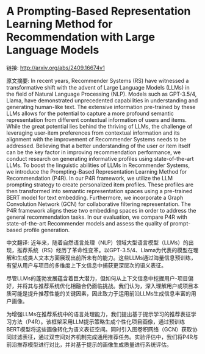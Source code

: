 # A Prompting-Based Representation Learning Method for Recommendation with Large Language Models

链接: http://arxiv.org/abs/2409.16674v1

原文摘要:
In recent years, Recommender Systems (RS) have witnessed a transformative
shift with the advent of Large Language Models (LLMs) in the field of Natural
Language Processing (NLP). Models such as GPT-3.5/4, Llama, have demonstrated
unprecedented capabilities in understanding and generating human-like text. The
extensive information pre-trained by these LLMs allows for the potential to
capture a more profound semantic representation from different contextual
information of users and items.
  While the great potential lies behind the thriving of LLMs, the challenge of
leveraging user-item preferences from contextual information and its alignment
with the improvement of Recommender Systems needs to be addressed. Believing
that a better understanding of the user or item itself can be the key factor in
improving recommendation performance, we conduct research on generating
informative profiles using state-of-the-art LLMs.
  To boost the linguistic abilities of LLMs in Recommender Systems, we
introduce the Prompting-Based Representation Learning Method for Recommendation
(P4R). In our P4R framework, we utilize the LLM prompting strategy to create
personalized item profiles. These profiles are then transformed into semantic
representation spaces using a pre-trained BERT model for text embedding.
Furthermore, we incorporate a Graph Convolution Network (GCN) for collaborative
filtering representation. The P4R framework aligns these two embedding spaces
in order to address the general recommendation tasks. In our evaluation, we
compare P4R with state-of-the-art Recommender models and assess the quality of
prompt-based profile generation.

中文翻译:
近年来，随着自然语言处理（NLP）领域大型语言模型（LLMs）的出现，推荐系统（RS）经历了革命性变革。以GPT-3.5/4、Llama为代表的模型在理解和生成类人文本方面展现出前所未有的能力。这些LLMs通过海量信息预训练，有望从用户与项目的多维度上下文信息中捕获更深层次的语义表征。

尽管LLMs的蓬勃发展蕴含着巨大潜力，但如何从上下文信息中挖掘用户-项目偏好，并将其与推荐系统优化相融合仍面临挑战。我们认为，深入理解用户或项目本质可能是提升推荐性能的关键因素，因此致力于运用前沿LLMs生成信息丰富的用户画像。

为增强LLMs在推荐系统中的语言处理能力，我们提出基于提示学习的推荐表征学习方法（P4R）。该框架采用LLM提示策略生成个性化项目画像，通过预训练BERT模型将这些画像转化为语义表征空间。同时引入图卷积网络（GCN）获取协同过滤表征，通过双空间对齐机制完成通用推荐任务。实验评估中，我们将P4R与前沿推荐模型进行对比，并对基于提示的画像生成质量进行系统评估。
